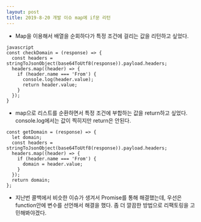 ```yaml
---
layout: post
title: 2019-8-20 개발 이슈 map에 if문 리턴
---
```

- Map을 이용해서 배열을 순회하다가 특정 조건에 걸리는 값을 리턴하고 싶었다.
```
javascript
const checkDomain = (response) => {
  const headers = stringToJsonObject(base64ToUtf8(response)).payload.headers;
  headers.map((header) => {
    if (header.name === 'From') {
      console.log(header.value);
      return header.value;
    }
  });
}

```

- map으로 리스트를 순환하면서 특정 조건에 부합하는 값을 return하고 싶었다. console.log에서는 값이 찍히지만 return은 안된다.

```
const getDomain = (response) => {
  let domain;
  const headers = stringToJsonObject(base64ToUtf8(response)).payload.headers;
  headers.map((header) => {
    if (header.name === 'From') {
      domain = header.value;
    }
  });
  return domain;
};
```
- 지난번 콜백에서 비슷한 이슈가 생겨서 Promise를 통해 해결했는데, 우선은 function안에 변수를 선언해서 해결을 했다. 좀 더 깔끔한 방법으로 리팩토링을 고민해봐야겠다.
